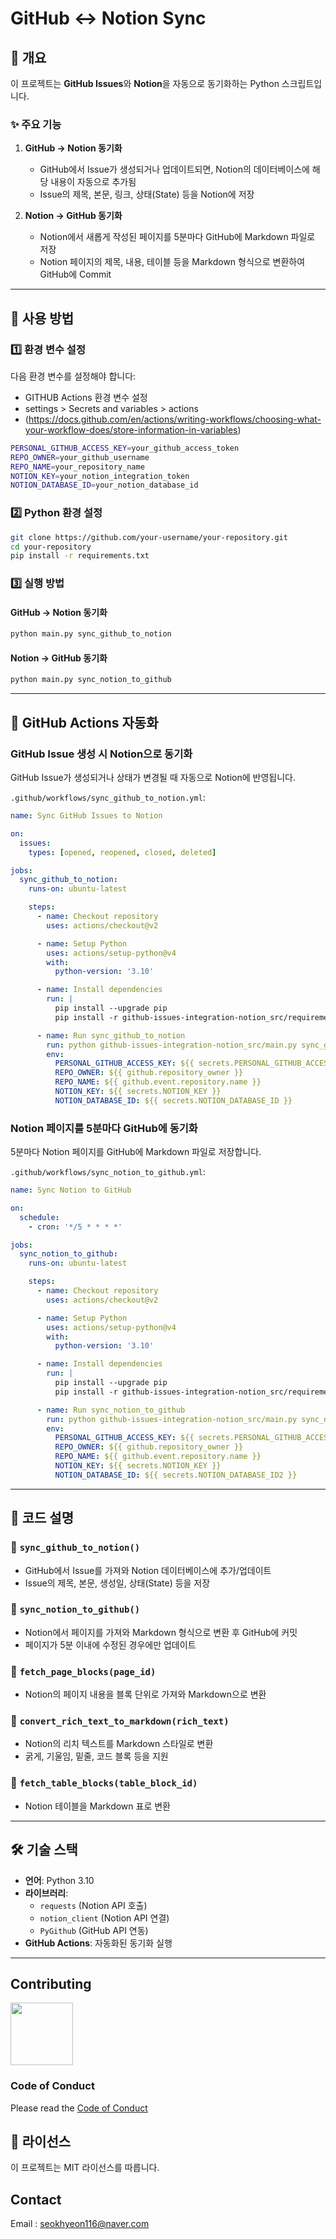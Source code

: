 # GitHub ↔ Notion Sync

## 📌 개요
이 프로젝트는 **GitHub Issues**와 **Notion**을 자동으로 동기화하는 Python 스크립트입니다. 

### ✨ 주요 기능
1. **GitHub → Notion 동기화**
   - GitHub에서 Issue가 생성되거나 업데이트되면, Notion의 데이터베이스에 해당 내용이 자동으로 추가됨
   - Issue의 제목, 본문, 링크, 상태(State) 등을 Notion에 저장

2. **Notion → GitHub 동기화**
   - Notion에서 새롭게 작성된 페이지를 5분마다 GitHub에 Markdown 파일로 저장
   - Notion 페이지의 제목, 내용, 테이블 등을 Markdown 형식으로 변환하여 GitHub에 Commit

---

## 🚀 사용 방법

### 1️⃣ 환경 변수 설정
다음 환경 변수를 설정해야 합니다:
- GITHUB Actions 환경 변수 설정
- settings > Secrets and variables > actions
- (https://docs.github.com/en/actions/writing-workflows/choosing-what-your-workflow-does/store-information-in-variables)

```bash
PERSONAL_GITHUB_ACCESS_KEY=your_github_access_token
REPO_OWNER=your_github_username
REPO_NAME=your_repository_name
NOTION_KEY=your_notion_integration_token
NOTION_DATABASE_ID=your_notion_database_id
```

### 2️⃣ Python 환경 설정

```bash
git clone https://github.com/your-username/your-repository.git
cd your-repository
pip install -r requirements.txt
```

### 3️⃣ 실행 방법
#### GitHub → Notion 동기화
```bash
python main.py sync_github_to_notion
```
#### Notion → GitHub 동기화
```bash
python main.py sync_notion_to_github
```

---

## 🔄 GitHub Actions 자동화
### GitHub Issue 생성 시 Notion으로 동기화
GitHub Issue가 생성되거나 상태가 변경될 때 자동으로 Notion에 반영됩니다.

`.github/workflows/sync_github_to_notion.yml`:

```yaml
name: Sync GitHub Issues to Notion

on:
  issues:
    types: [opened, reopened, closed, deleted]

jobs:
  sync_github_to_notion:
    runs-on: ubuntu-latest

    steps:
      - name: Checkout repository
        uses: actions/checkout@v2

      - name: Setup Python
        uses: actions/setup-python@v4
        with:
          python-version: '3.10'

      - name: Install dependencies
        run: |
          pip install --upgrade pip
          pip install -r github-issues-integration-notion_src/requirements.txt

      - name: Run sync_github_to_notion
        run: python github-issues-integration-notion_src/main.py sync_github_to_notion
        env:
          PERSONAL_GITHUB_ACCESS_KEY: ${{ secrets.PERSONAL_GITHUB_ACCESS_KEY }}
          REPO_OWNER: ${{ github.repository_owner }}
          REPO_NAME: ${{ github.event.repository.name }}
          NOTION_KEY: ${{ secrets.NOTION_KEY }}
          NOTION_DATABASE_ID: ${{ secrets.NOTION_DATABASE_ID }}
```

### Notion 페이지를 5분마다 GitHub에 동기화
5분마다 Notion 페이지를 GitHub에 Markdown 파일로 저장합니다.

`.github/workflows/sync_notion_to_github.yml`:

```yaml
name: Sync Notion to GitHub

on:
  schedule:
    - cron: '*/5 * * * *'

jobs:
  sync_notion_to_github:
    runs-on: ubuntu-latest

    steps:
      - name: Checkout repository
        uses: actions/checkout@v2

      - name: Setup Python
        uses: actions/setup-python@v4
        with:
          python-version: '3.10'

      - name: Install dependencies
        run: |
          pip install --upgrade pip
          pip install -r github-issues-integration-notion_src/requirements.txt

      - name: Run sync_notion_to_github
        run: python github-issues-integration-notion_src/main.py sync_notion_to_github
        env:
          PERSONAL_GITHUB_ACCESS_KEY: ${{ secrets.PERSONAL_GITHUB_ACCESS_KEY }}
          REPO_OWNER: ${{ github.repository_owner }}
          REPO_NAME: ${{ github.event.repository.name }}
          NOTION_KEY: ${{ secrets.NOTION_KEY }}
          NOTION_DATABASE_ID: ${{ secrets.NOTION_DATABASE_ID2 }}
```

---

## 📌 코드 설명
### 🔹 `sync_github_to_notion()`
- GitHub에서 Issue를 가져와 Notion 데이터베이스에 추가/업데이트
- Issue의 제목, 본문, 생성일, 상태(State) 등을 저장

### 🔹 `sync_notion_to_github()`
- Notion에서 페이지를 가져와 Markdown 형식으로 변환 후 GitHub에 커밋
- 페이지가 5분 이내에 수정된 경우에만 업데이트

### 🔹 `fetch_page_blocks(page_id)`
- Notion의 페이지 내용을 블록 단위로 가져와 Markdown으로 변환

### 🔹 `convert_rich_text_to_markdown(rich_text)`
- Notion의 리치 텍스트를 Markdown 스타일로 변환
- 굵게, 기울임, 밑줄, 코드 블록 등을 지원

### 🔹 `fetch_table_blocks(table_block_id)`
- Notion 테이블을 Markdown 표로 변환

---

## 🛠️ 기술 스택
- **언어**: Python 3.10
- **라이브러리**:
  - `requests` (Notion API 호출)
  - `notion_client` (Notion API 연결)
  - `PyGithub` (GitHub API 연동)
- **GitHub Actions**: 자동화된 동기화 실행

---


<!-- Contributing -->
## Contributing

<a href="https://github.com/sh0116">
  <img width=100 height=100 src="https://avatars.githubusercontent.com/u/38518675?v=4" />
</a>


<!-- Code of Conduct -->
### Code of Conduct

Please read the [Code of Conduct](https://github.com/Louis3797/awesome-readme-template/blob/master/CODE_OF_CONDUCT.md)


## 📜 라이선스
이 프로젝트는 MIT 라이선스를 따릅니다.


<!-- Contact -->
## Contact

Email : seokhyeon116@naver.com
